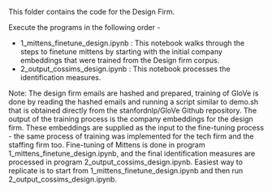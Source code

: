 This folder contains the code for the Design Firm.

Execute the programs in the following order -

* 1_mittens_finetune_design.ipynb : This notebook walks through the steps to finetune mittens by starting with the initial company embeddings that were trained from the Design firm corpus.
* 2_output_cossims_design.ipynb : This notebook processes the identification measures.<br>

Note: The design firm emails are hashed and prepared, training of GloVe is done by reading the hashed emails and running a script similar to demo.sh that is obtained directly from the stanfordnlp/GloVe Github repository. The output of the training process is the company embeddings for the design firm. These embeddings are supplied as the input to the fine-tuning process - the same process of training was implemented for the tech firm and the staffing firm too. Fine-tuning of Mittens is done in program 1_mittens_finetune_design.ipynb, and the final identification measures are processed in program 2_output_cossims_design.ipynb. Easiest way to replicate is to start from 1_mittens_finetune_design.ipynb and then run 2_output_cossims_design.ipynb. 

